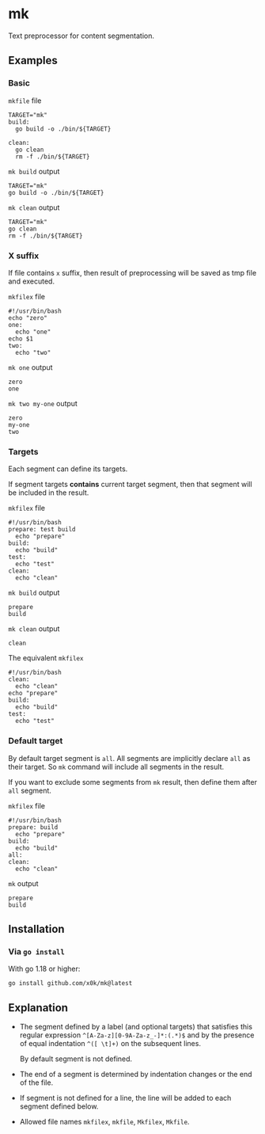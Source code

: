 # mk

Text preprocessor for content segmentation.

## Examples

### Basic

`mkfile` file

```shell
TARGET="mk"
build:
  go build -o ./bin/${TARGET}

clean:
  go clean
  rm -f ./bin/${TARGET}
```

`mk build` output

```shell
TARGET="mk"
go build -o ./bin/${TARGET}
```

`mk clean` output

```shell
TARGET="mk"
go clean
rm -f ./bin/${TARGET}
```

### X suffix

If file contains `x` suffix, then result of preprocessing will be saved as tmp file and executed.

`mkfilex` file

```shell
#!/usr/bin/bash
echo "zero"
one:
  echo "one"
echo $1
two:
  echo "two"
```

`mk one` output

```shell
zero
one
```

`mk two my-one` output

```shell
zero
my-one
two
```

### Targets

Each segment can define its targets.

If segment targets **contains** current target segment, then that segment will be included in the result.

`mkfilex` file

```shell
#!/usr/bin/bash
prepare: test build
  echo "prepare"
build:
  echo "build"
test:
  echo "test"
clean:
  echo "clean"
```

`mk build` output

```shell
prepare
build
```

`mk clean` output

```shell
clean
```

The equivalent `mkfilex`

```shell
#!/usr/bin/bash
clean:
  echo "clean"
echo "prepare"
build:
  echo "build"
test:
  echo "test"
```

### Default target

By default target segment is `all`.
All segments are implicitly declare `all` as their target.
So `mk` command will include all segments in the result.

If you want to exclude some segments from `mk` result, then define them after `all` segment.

`mkfilex` file

```shell
#!/usr/bin/bash
prepare: build
  echo "prepare"
build:
  echo "build"
all:
clean:
  echo "clean"
```

`mk` output

```shell
prepare
build
```

## Installation

### Via `go install`

With go 1.18 or higher:

```shell
go install github.com/x0k/mk@latest
```

## Explanation

- The segment defined by a label (and optional targets) that satisfies this regular expression `^[A-Za-z][0-9A-Za-z_-]*:(.*)$` and by the presence of equal indentation `^([ \t]+)` on the subsequent lines.

  By default segment is not defined.

- The end of a segment is determined by indentation changes or the end of the file.
- If segment is not defined for a line, the line will be added to each segment defined below.
- Allowed file names `mkfilex`, `mkfile`, `Mkfilex`, `Mkfile`.
